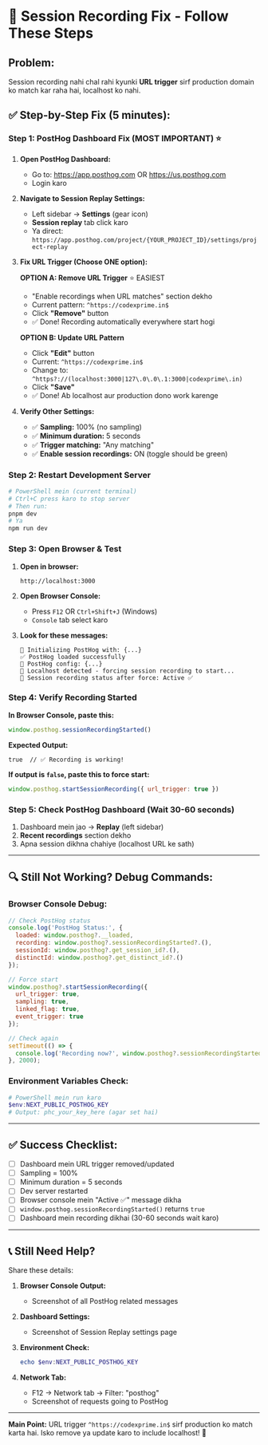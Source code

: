 # 🚨 Session Recording Fix - Follow These Steps

## Problem:
Session recording nahi chal rahi kyunki **URL trigger** sirf production domain ko match kar raha hai, localhost ko nahi.

## ✅ Step-by-Step Fix (5 minutes):

### Step 1: PostHog Dashboard Fix (MOST IMPORTANT) ⭐

1. **Open PostHog Dashboard:**
   - Go to: https://app.posthog.com OR https://us.posthog.com
   - Login karo

2. **Navigate to Session Replay Settings:**
   - Left sidebar → **Settings** (gear icon)
   - **Session replay** tab click karo
   - Ya direct: `https://app.posthog.com/project/{YOUR_PROJECT_ID}/settings/project-replay`

3. **Fix URL Trigger (Choose ONE option):**

   **OPTION A: Remove URL Trigger** ⭐ EASIEST
   - "Enable recordings when URL matches" section dekho
   - Current pattern: `^https://codexprime.in$`
   - Click **"Remove"** button
   - ✅ Done! Recording automatically everywhere start hogi

   **OPTION B: Update URL Pattern**
   - Click **"Edit"** button
   - Current: `^https://codexprime.in$`
   - Change to: `^https?://(localhost:3000|127\.0\.0\.1:3000|codexprime\.in)`
   - Click **"Save"**
   - ✅ Done! Ab localhost aur production dono work karenge

4. **Verify Other Settings:**
   - ✅ **Sampling:** 100% (no sampling)
   - ✅ **Minimum duration:** 5 seconds
   - ✅ **Trigger matching:** "Any matching"
   - ✅ **Enable session recordings:** ON (toggle should be green)

### Step 2: Restart Development Server

```powershell
# PowerShell mein (current terminal)
# Ctrl+C press karo to stop server
# Then run:
pnpm dev
# Ya
npm run dev
```

### Step 3: Open Browser & Test

1. **Open in browser:**
   ```
   http://localhost:3000
   ```

2. **Open Browser Console:**
   - Press `F12` OR `Ctrl+Shift+J` (Windows)
   - `Console` tab select karo

3. **Look for these messages:**
   ```
   🚀 Initializing PostHog with: {...}
   ✅ PostHog loaded successfully
   🔧 PostHog config: {...}
   🎥 Localhost detected - forcing session recording to start...
   🎥 Session recording status after force: Active ✅
   ```

### Step 4: Verify Recording Started

**In Browser Console, paste this:**
```javascript
window.posthog.sessionRecordingStarted()
```

**Expected Output:**
```
true  // ✅ Recording is working!
```

**If output is `false`, paste this to force start:**
```javascript
window.posthog.startSessionRecording({ url_trigger: true })
```

### Step 5: Check PostHog Dashboard (Wait 30-60 seconds)

1. Dashboard mein jao → **Replay** (left sidebar)
2. **Recent recordings** section dekho
3. Apna session dikhna chahiye (localhost URL ke sath)

---

## 🔍 Still Not Working? Debug Commands:

### Browser Console Debug:
```javascript
// Check PostHog status
console.log('PostHog Status:', {
  loaded: window.posthog?.__loaded,
  recording: window.posthog?.sessionRecordingStarted?.(),
  sessionId: window.posthog?.get_session_id?.(),
  distinctId: window.posthog?.get_distinct_id?.()
});

// Force start
window.posthog?.startSessionRecording({ 
  url_trigger: true,
  sampling: true,
  linked_flag: true,
  event_trigger: true 
});

// Check again
setTimeout(() => {
  console.log('Recording now?', window.posthog?.sessionRecordingStarted?.());
}, 2000);
```

### Environment Variables Check:
```powershell
# PowerShell mein run karo
$env:NEXT_PUBLIC_POSTHOG_KEY
# Output: phc_your_key_here (agar set hai)
```

---

## ✅ Success Checklist:

- [ ] Dashboard mein URL trigger removed/updated
- [ ] Sampling = 100%
- [ ] Minimum duration = 5 seconds
- [ ] Dev server restarted
- [ ] Browser console mein "Active ✅" message dikha
- [ ] `window.posthog.sessionRecordingStarted()` returns `true`
- [ ] Dashboard mein recording dikhai (30-60 seconds wait karo)

---

## 📞 Still Need Help?

Share these details:

1. **Browser Console Output:**
   - Screenshot of all PostHog related messages
   
2. **Dashboard Settings:**
   - Screenshot of Session Replay settings page
   
3. **Environment Check:**
   ```powershell
   echo $env:NEXT_PUBLIC_POSTHOG_KEY
   ```

4. **Network Tab:**
   - F12 → Network tab → Filter: "posthog"
   - Screenshot of requests going to PostHog

---

**Main Point:** URL trigger `^https://codexprime.in$` sirf production ko match karta hai. Isko remove ya update karo to include localhost! 🎯
